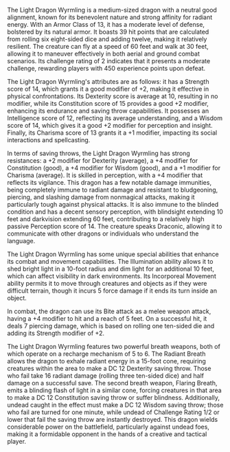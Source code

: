 The Light Dragon Wyrmling is a medium-sized dragon with a neutral good alignment, known for its benevolent nature and strong affinity for radiant energy. With an Armor Class of 13, it has a moderate level of defense, bolstered by its natural armor. It boasts 39 hit points that are calculated from rolling six eight-sided dice and adding twelve, making it relatively resilient. The creature can fly at a speed of 60 feet and walk at 30 feet, allowing it to maneuver effectively in both aerial and ground combat scenarios. Its challenge rating of 2 indicates that it presents a moderate challenge, rewarding players with 450 experience points upon defeat.

The Light Dragon Wyrmling's attributes are as follows: it has a Strength score of 14, which grants it a good modifier of +2, making it effective in physical confrontations. Its Dexterity score is average at 10, resulting in no modifier, while its Constitution score of 15 provides a good +2 modifier, enhancing its endurance and saving throw capabilities. It possesses an Intelligence score of 12, reflecting its average understanding, and a Wisdom score of 14, which gives it a good +2 modifier for perception and insight. Finally, its Charisma score of 13 grants it a +1 modifier, impacting its social interactions and spellcasting.

In terms of saving throws, the Light Dragon Wyrmling has strong resistances: a +2 modifier for Dexterity (average), a +4 modifier for Constitution (good), a +4 modifier for Wisdom (good), and a +1 modifier for Charisma (average). It is skilled in perception, with a +4 modifier that reflects its vigilance. This dragon has a few notable damage immunities, being completely immune to radiant damage and resistant to bludgeoning, piercing, and slashing damage from nonmagical attacks, making it particularly tough against physical attacks. It is also immune to the blinded condition and has a decent sensory perception, with blindsight extending 10 feet and darkvision extending 60 feet, contributing to a relatively high passive Perception score of 14. The creature speaks Draconic, allowing it to communicate with other dragons or individuals who understand the language.

The Light Dragon Wyrmling has some unique special abilities that enhance its combat and movement capabilities. The Illumination ability allows it to shed bright light in a 10-foot radius and dim light for an additional 10 feet, which can affect visibility in dark environments. Its Incorporeal Movement ability permits it to move through creatures and objects as if they were difficult terrain, though it incurs 5 force damage if it ends its turn inside an object. 

In combat, the dragon can use its Bite attack as a melee weapon attack, having a +4 modifier to hit and a reach of 5 feet. On a successful hit, it deals 7 piercing damage, which is based on rolling one ten-sided die and adding its Strength modifier of +2. 

The Light Dragon Wyrmling features two powerful breath weapons, both of which operate on a recharge mechanism of 5 to 6. The Radiant Breath allows the dragon to exhale radiant energy in a 15-foot cone, requiring creatures within the area to make a DC 12 Dexterity saving throw. Those who fail take 16 radiant damage (rolling three ten-sided dice) and half damage on a successful save. The second breath weapon, Flaring Breath, emits a blinding flash of light in a similar cone, forcing creatures in that area to make a DC 12 Constitution saving throw or suffer blindness. Additionally, undead caught in the effect must make a DC 12 Wisdom saving throw; those who fail are turned for one minute, while undead of Challenge Rating 1/2 or lower that fail the saving throw are instantly destroyed. This dragon wields considerable power on the battlefield, particularly against undead foes, making it a formidable opponent in the hands of a creative and tactical player.